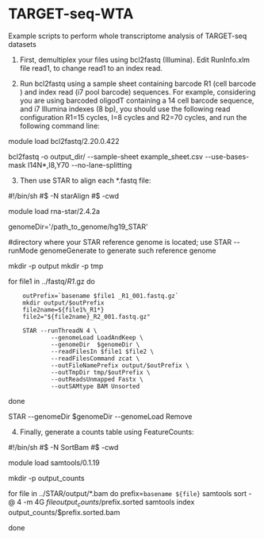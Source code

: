 # TARGET-seq-WTA

Example scripts to perform whole transcriptome analysis of TARGET-seq datasets


1.	First, demultiplex your files using bcl2fastq (Illumina). Edit RunInfo.xlm file read1, to change read1 to an index read.

<Read Number="1" NumCycles="15" IsIndexedRead="Y" />

2.	Run bcl2fastq using a sample sheet containing barcode R1 (cell barcode ) and index read (i7 pool barcode) sequences. For example, considering you are using barcoded oligodT containing a 14 cell barcode sequence, and i7 Illumina indexes (8 bp), you should use the following read configuration R1=15 cycles, I=8 cycles and R2=70 cycles, and run the following command line:

module load bcl2fastq/2.20.0.422

bcl2fastq -o output_dir/ --sample-sheet example_sheet.csv --use-bases-mask I14N*,I8,Y70 --no-lane-splitting

3.	Then use STAR to align each *.fastq file:

#!/bin/sh
#$ -N starAlign
#$ -cwd

module load rna-star/2.4.2a

genomeDir='/path_to_genome/hg19_STAR' 

#directory where your STAR reference genome is located; use STAR --runMode genomeGenerate to generate such reference genome

mkdir -p output
mkdir -p tmp

for file1 in ../fastq/*R1*.gz
do

        outPrefix=`basename $file1 _R1_001.fastq.gz`
        mkdir output/$outPrefix
        file2name=${file1%_R1*}
        file2="${file2name}_R2_001.fastq.gz"

        STAR --runThreadN 4 \
                --genomeLoad LoadAndKeep \
                --genomeDir  $genomeDir \
                --readFilesIn $file1 $file2 \
                --readFilesCommand zcat \
                --outFileNamePrefix output/$outPrefix \
                --outTmpDir tmp/$outPrefix \
                --outReadsUnmapped Fastx \
                --outSAMtype BAM Unsorted
done

STAR --genomeDir $genomeDir --genomeLoad Remove

4.	Finally, generate a counts table using FeatureCounts:

#!/bin/sh
#$ -N SortBam
#$ -cwd

module load samtools/0.1.19

mkdir -p output_counts

for file in ../STAR/output/*.bam
do
        prefix=`basename ${file}`
        samtools sort -@ 4 -m 4G $file output_counts/$prefix.sorted
        samtools index output_counts/$prefix.sorted.bam

done

